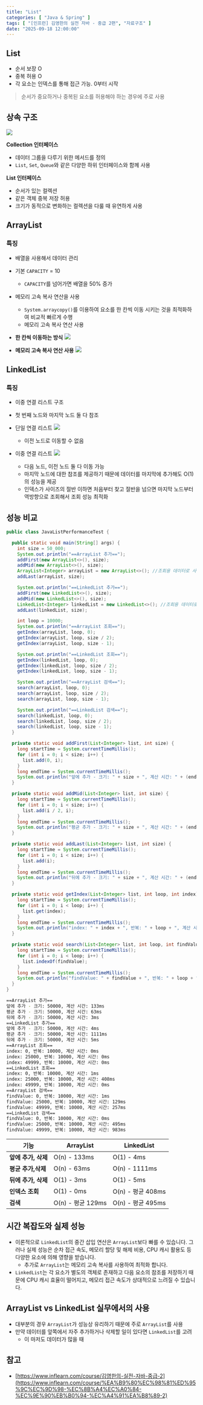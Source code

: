 ```yaml
---
title: "List"
categories: [ "Java & Spring" ]
tags: [ "[인프런] 김영한의 실전 자바 - 중급 2편", "자료구조" ]
date: "2025-09-18 12:00:00"
---
```


## List

- 순서 보장 O
- 중복 허용 O
- 각 요소는 인덱스를 통해 접근 가능. 0부터 시작

> 순서가 중요하거나 중복된 요소를 허용해야 하는 경우에 주로 사용

## 상속 구조

![](/assets/img/posts/2025/09/2025-09-18-List/527385763593708.png)

**Collection 인터페이스**

- 데이터 그룹을 다루기 위한 메서드를 정의
- `List`, `Set`, `Queue`와 같은 다양한 하위 인터페이스와 함께 사용

**List 인터페이스**

- 순서가 있는 컬렉션
- 같은 객체 중복 저장 허용
- 크기가 동적으로 변화하는 컬렉션을 다룰 때 유연하게 사용

## ArrayList

### 특징

- 배열을 사용해서 데이터 관리
- 기본 `CAPACITY` = 10
  - `CAPACITY`를 넘어가면 배열을 50% 증가
- 메모리 고속 복사 연산을 사용
  - `System.arraycopy()`를 이용하여 요소를 한 칸씩 이동 시키는 것을 최적화하여 비교적 빠르게 수행
  - 메모리 고속 복사 연산 사용

- **한 칸씩 이동하는 방식**
  ![](/assets/img/posts/2025/09/2025-09-18-List/527454903679416.png)


- **메모리 고속 복사 연산 사용**
  ![](/assets/img/posts/2025/09/2025-09-18-List/527465919969333.png)

## LinkedList

### 특징

- 이중 연결 리스트 구조
- 첫 번째 노드와 마지막 노드 둘 다 참조

- 단일 연결 리스트
  ![](/assets/img/posts/2025/09/2025-09-18-List/527495401677125.png)
  - 이전 노드로 이동할 수 없음

- 이중 연결 리스트
  ![](/assets/img/posts/2025/09/2025-09-18-List/527507673027958.png)
  - 다음 노드, 이전 노드 둘 다 이동 가능
  - 마지막 노드에 대한 참조를 제공하기 때문에 데이터를 마지막에 추가해도 O(1)의 성능을 제공
  - 인덱스가 사이즈의 절반 이하면 처음부터 찾고 절반을 넘으면 마지막 노드부터 역방향으로 조회해서 조회 성능 최적화

## 성능 비교

```java
public class JavaListPerformanceTest {

  public static void main(String[] args) {
    int size = 50_000;
    System.out.println("==ArrayList 추가==");
    addFirst(new ArrayList<>(), size);
    addMid(new ArrayList<>(), size);
    ArrayList<Integer> arrayList = new ArrayList<>(); //조회용 데이터로 사용
    addLast(arrayList, size);

    System.out.println("==LinkedList 추가==");
    addFirst(new LinkedList<>(), size);
    addMid(new LinkedList<>(), size);
    LinkedList<Integer> linkedList = new LinkedList<>(); //조회용 데이터로 사용
    addLast(linkedList, size);

    int loop = 10000;
    System.out.println("==ArrayList 조회==");
    getIndex(arrayList, loop, 0);
    getIndex(arrayList, loop, size / 2);
    getIndex(arrayList, loop, size - 1);

    System.out.println("==LinkedList 조회==");
    getIndex(linkedList, loop, 0);
    getIndex(linkedList, loop, size / 2);
    getIndex(linkedList, loop, size - 1);

    System.out.println("==ArrayList 검색==");
    search(arrayList, loop, 0);
    search(arrayList, loop, size / 2);
    search(arrayList, loop, size - 1);

    System.out.println("==LinkedList 검색==");
    search(linkedList, loop, 0);
    search(linkedList, loop, size / 2);
    search(linkedList, loop, size - 1);
  }

  private static void addFirst(List<Integer> list, int size) {
    long startTime = System.currentTimeMillis();
    for (int i = 0; i < size; i++) {
      list.add(0, i);
    }
    long endTime = System.currentTimeMillis();
    System.out.println("앞에 추가 - 크기: " + size + ", 계산 시간: " + (endTime - startTime) + "ms");
  }

  private static void addMid(List<Integer> list, int size) {
    long startTime = System.currentTimeMillis();
    for (int i = 0; i < size; i++) {
      list.add(i / 2, i);
    }
    long endTime = System.currentTimeMillis();
    System.out.println("평균 추가 - 크기: " + size + ", 계산 시간: " + (endTime - startTime) + "ms");
  }

  private static void addLast(List<Integer> list, int size) {
    long startTime = System.currentTimeMillis();
    for (int i = 0; i < size; i++) {
      list.add(i);
    }
    long endTime = System.currentTimeMillis();
    System.out.println("뒤에 추가 - 크기: " + size + ", 계산 시간: " + (endTime - startTime) + "ms");
  }

  private static void getIndex(List<Integer> list, int loop, int index) {
    long startTime = System.currentTimeMillis();
    for (int i = 0; i < loop; i++) {
      list.get(index);
    }
    long endTime = System.currentTimeMillis();
    System.out.println("index: " + index + ", 반복: " + loop + ", 계산 시간: " + (endTime - startTime) + "ms");
  }

  private static void search(List<Integer> list, int loop, int findValue) {
    long startTime = System.currentTimeMillis();
    for (int i = 0; i < loop; i++) {
      list.indexOf(findValue);
    }
    long endTime = System.currentTimeMillis();
    System.out.println("findValue: " + findValue + ", 반복: " + loop + ", 계산 시간: " + (endTime - startTime) + "ms");
  }
}
```

```bash
==ArrayList 추가==
앞에 추가 - 크기: 50000, 계산 시간: 133ms
평균 추가 - 크기: 50000, 계산 시간: 63ms
뒤에 추가 - 크기: 50000, 계산 시간: 3ms
==LinkedList 추가==
앞에 추가 - 크기: 50000, 계산 시간: 4ms
평균 추가 - 크기: 50000, 계산 시간: 1111ms
뒤에 추가 - 크기: 50000, 계산 시간: 5ms
==ArrayList 조회==
index: 0, 반복: 10000, 계산 시간: 0ms
index: 25000, 반복: 10000, 계산 시간: 0ms
index: 49999, 반복: 10000, 계산 시간: 0ms
==LinkedList 조회==
index: 0, 반복: 10000, 계산 시간: 1ms
index: 25000, 반복: 10000, 계산 시간: 408ms
index: 49999, 반복: 10000, 계산 시간: 0ms
==ArrayList 검색==
findValue: 0, 반복: 10000, 계산 시간: 1ms
findValue: 25000, 반복: 10000, 계산 시간: 129ms
findValue: 49999, 반복: 10000, 계산 시간: 257ms
==LinkedList 검색==
findValue: 0, 반복: 10000, 계산 시간: 0ms
findValue: 25000, 반복: 10000, 계산 시간: 495ms
findValue: 49999, 반복: 10000, 계산 시간: 983ms
```

| **기능**        | **ArrayList**   | **LinkedList**  |
|---------------|-----------------|-----------------|
| **앞에 추가, 삭제** | O(n) - 133ms    | O(1) - 4ms      |
| **평균 추가,삭제**  | O(n) - 63ms     | O(n) - 1111ms   |
| **뒤에 추가, 삭제** | O(1) - 3ms      | O(1) - 5ms      |
| **인덱스 조회**    | O(1) - 0ms      | O(n) - 평균 408ms |
| **검색**        | O(n) - 평균 129ms | O(n) - 평균 495ms |

## 시간 복잡도와 실제 성능

- 이론적으로 `LinkedList`의 중간 삽입 연산은 `ArrayList`보다 빠를 수 있습니다. 그러나 실제 성능은 순차 접근 속도, 메모리 할당 및 해제 비용, CPU 캐시 활용도 등 다양한 요소에 의해
  영향을 받습니다.
  - 추가로 `ArrayList`는 메모리 고속 복사를 사용하여 최적화 합니다.
- `LinkedList`는 각 요소가 별도의 객체로 존재하고 다음 요소의 참조를 저장하기 때문에 CPU 캐시 효율이 떨어지고, 메모리 접근 속도가 상대적으로 느려질 수 있습니다.

## ArrayList vs LinkedList 실무에서의 사용

- 대부분의 경우 `ArrayList`가 성능상 유리하기 때문에 주로 `ArrayList`를 사용
- 만약 데이터를 앞쪽에서 자주 추가하거나 삭제할 일이 있다면 `LinkedList`를 고려
  - 이 마저도 데이터가 많을 때

## 참고

- [https://www.inflearn.com/course/김영한의-실전-자바-중급-2](https://www.inflearn.com/course/%EA%B9%80%EC%98%81%ED%95%9C%EC%9D%98-%EC%8B%A4%EC%A0%84-%EC%9E%90%EB%B0%94-%EC%A4%91%EA%B8%89-2)
